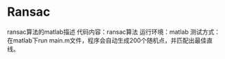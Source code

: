 # Ransac
ransac算法的matlab描述
代码内容：ransac算法
运行环境：matlab
测试方式：在matlab下run main.m文件，程序会自动生成200个随机点，并匹配出最佳直线。
